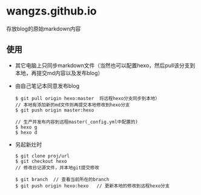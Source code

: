 # wangzs.github.io
存放blog的原始markdown内容

## 使用
* 其它电脑上只同步markdown文件（当然也可以配置hexo，然后pull该分支到本地，再提交md内容以及发布blog）

* 由自己笔记本同意发布blog
  ```
  $ git pull origin hexo:master  将远程hexo分支同步到本地）
  // 本地有添加新的md文件则再提交本地修改到hexo分支
  $ git push origin master:hexo

  // 生产并发布内容到远程master(_config.yml中配置的)
  $ hexo g
  $ hexo d
  ```

* 另起新灶时
  ```
  $ git clone proj/url
  $ git checkout hexo
  // 修改日记源文件，并本地git提交修改

  $ git branch  // 查看当前所在的branch 
  $ git push origin hexo:hexo	// 更新本地的修改到远程hexo分支
  ```